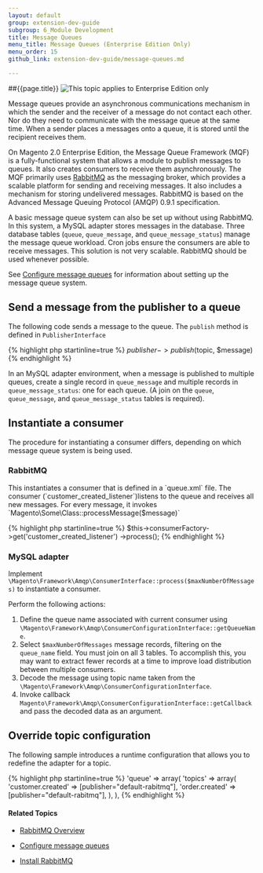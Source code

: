 ```yaml
---
layout: default
group: extension-dev-guide
subgroup: 6_Module Development
title: Message Queues
menu_title: Message Queues (Enterprise Edition Only)
menu_order: 15
github_link: extension-dev-guide/message-queues.md

---
```


##{{page.title}}
<img src="{{ site.baseurl }}common/images/ee-only_large.png" alt="This topic applies to Enterprise Edition only">

Message queues provide an asynchronous communications mechanism in which the sender and the receiver of a message do not contact each other. Nor do they need to communicate with the message queue at the same time. When a sender places a messages onto a queue, it is stored until the recipient receives them. 

On Magento 2.0 Enterprise Edition, the Message Queue Framework (MQF) is a fully-functional system that allows a module to publish messages to queues. It also creates consumers to receive them asynchronously. The MQF primarily uses [RabbitMQ](http://www.rabbitmq.com) as the messaging broker, which  provides a scalable platform for sending and receiving messages. It also includes a mechanism for storing undelivered messages. RabbitMQ is based on the Advanced Message Queuing Protocol (AMQP) 0.9.1 specification. 

A basic message queue system can also be set up without using RabbitMQ. In this system, a MySQL adapter stores messages in the database. Three database tables (`queue`, `queue_message`, and `queue_message_status`) manage the message queue workload. Cron jobs ensure the consumers are able to receive messages. This solution is not very scalable. RabbitMQ should be used whenever possible.

See <a href="{{ site.gdeurl }}config-guide/mq/config-mq.html.html">Configure message queues</a> for information about setting up the message queue system.


<h2>Send a message from the publisher to a queue</h2>

The following code sends a message to the queue. The `publish` method is defined in `PublisherInterface` 

{% highlight php startinline=true %}
$publisher->publish($topic, $message)
{% endhighlight %}

In an MySQL adapter environment, when a message is published to multiple queues, create a single record in `queue_message` and multiple records in `queue_message_status`: one for each queue. (A join on the `queue`, `queue_message`, and `queue_message_status` tables is required). 


<h2>Instantiate a consumer</h2>

The procedure for instantiating a consumer differs, depending on which message queue system is being used.

<h3>RabbitMQ</h3>
This instantiates a consumer that is defined in a `queue.xml` file. The consumer (`customer_created_listener`)listens to the queue and receives all new messages. For every message, it invokes `Magento\Some\Class::processMessage($message)`

{% highlight php startinline=true %}
$this->consumerFactory->get('customer_created_listener')
    ->process();
{% endhighlight %}

<h3>MySQL adapter</h3>

Implement `\Magento\Framework\Amqp\ConsumerInterface::process($maxNumberOfMessages)` to instantiate a consumer. 

Perform the following actions:

1. Define the queue name associated with current consumer using `\Magento\Framework\Amqp\ConsumerConfigurationInterface::getQueueName`.
2. Select `$maxNumberOfMessages` message records, filtering on the  `queue_name` field. You must join on all 3 tables. To accomplish this, you may want to extract fewer records at a time to improve load distribution between multiple consumers. 
3. Decode the message using topic name taken from the `\Magento\Framework\Amqp\ConsumerConfigurationInterface`.
4. Invoke callback  `Magento\Framework\Amqp\ConsumerConfigurationInterface::getCallback` and pass the decoded data as an argument.

<h2>Override topic configuration</h2>
The following sample introduces a runtime configuration that allows you to redefine the adapter for a topic.

{% highlight php startinline=true %}
'queue' =>
    array(
     'topics' => array(
        'customer.created' => [publisher="default-rabitmq"],
        'order.created' => [publisher="default-rabitmq"],
    ),
),
{% endhighlight %}

#### Related Topics

*	<a href="{{ site.gdeurl }}config-guide/mq/rabbitmq-overview.html">RabbitMQ Overview</a>
*	<a href="{{ site.gdeurl }}config-guide/mq/config-mq.html">Configure message queues</a>

*	<a href="{{ site.gdeurl }}install-gde/prereq/install-rabbitmq.html">Install RabbitMQ</a>
